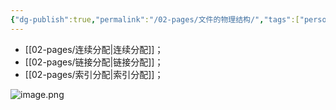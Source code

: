 ```yaml
---
{"dg-publish":true,"permalink":"/02-pages/文件的物理结构/","tags":["personal/blog","os/file"]}
---
```


- [[02-pages/连续分配\|连续分配]]；
- [[02-pages/链接分配\|链接分配]]；
- [[02-pages/索引分配\|索引分配]]；

![image.png](https://yelanyanyu-img-bed.oss-cn-hangzhou.aliyuncs.com/img/blog/2024/10/20241021214721.png)
